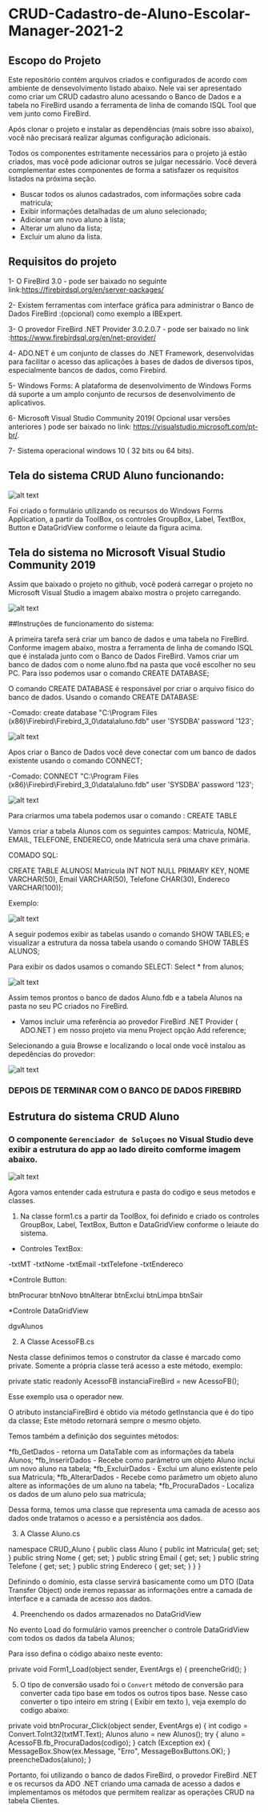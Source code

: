 # CRUD-Cadastro-de-Aluno-Escolar-Manager-2021-2

## Escopo do Projeto

Este repositório contém arquivos criados e configurados de acordo com ambiente de densevolvimento listado abaixo. Nele vai ser apresentado como criar um CRUD cadastro aluno acessando o Banco de Dados e a tabela no FireBird usando a ferramenta de linha de comando ISQL Tool que vem junto como FireBird. 

Após clonar o projeto e instalar as dependências (mais sobre isso abaixo), você não precisará realizar algumas configuração adicionais. 

Todos os componentes estritamente necessários para o projeto já estão criados, mas você pode adicionar outros se julgar necessário. Você deverá complementar estes componentes de forma a satisfazer os requisitos listados na próxima seção.

- Buscar todos os alunos cadastrados, com informações sobre cada matricula;
- Exibir informações detalhadas de um aluno selecionado; 
- Adicionar um novo aluno à lista;
- Alterar um aluno da lista;
- Excluir um aluno da lista.

## Requisitos do projeto

1- O FireBird 3.0 - pode ser baixado no seguinte link:https://firebirdsql.org/en/server-packages/

2- Existem ferramentas com interface gráfica para administrar o Banco de Dados FireBird :(opcional) como exemplo a IBExpert.

3- O provedor FireBird .NET Provider 3.0.2.0.7 - pode ser baixado no link :https://www.firebirdsql.org/en/net-provider/

4- ADO.NET é um conjunto de classes do .NET Framework, desenvolvidas para facilitar o acesso das aplicações à bases de dados de diversos tipos, especialmente bancos de dados, como Firebird.

5- Windows Forms: A plataforma de desenvolvimento de Windows Forms dá suporte a um amplo conjunto de recursos de desenvolvimento de aplicativos.

6- Microsoft Visual Studio Community 2019( Opcional usar versões anteriores ) pode ser baixado no link: https://visualstudio.microsoft.com/pt-br/.

7- Sistema operacional windows 10 ( 32 bits ou 64 bits).

## Tela do sistema CRUD Aluno funcionando:

![alt text](https://github.com/odairX/CRUD-Cadastro-de-Aluno-Escolar-Manager-2020-2/blob/master/img/img1.PNG)

Foi criado o formulário utilizando os recursos do Windows Forms Application, a partir da ToolBox, os controles GroupBox, Label, TextBox, Button e DataGridView conforme o leiaute da figura acima.

## Tela do sistema no Microsoft Visual Studio Community 2019

Assim que baixado o projeto no github, você poderá carregar o projeto no Microsoft Visual Studio a imagem abaixo mostra o projeto carregando.

![alt text](https://github.com/odairX/CRUD-Cadastro-de-Aluno-Escolar-Manager-2020-2/blob/master/img/img2.PNG)

##Instruções de funcionamento do sistema:

A primeira tarefa será criar um banco de dados e uma tabela no FireBird. Conforme imagem abaixo, mostra a ferramenta de linha de comando ISQL que é instalada junto com o Banco de Dados FireBird. Vamos criar um banco de dados com o nome aluno.fbd na pasta que você escolher no seu PC. Para isso podemos usar o comando CREATE DATABASE;

O comando CREATE DATABASE é responsável por criar o arquivo físico do banco de dados. Usando o comando CREATE DATABASE:

-Comado: create database "C:\Program Files (x86)\Firebird\Firebird_3_0\data\aluno.fdb" user 'SYSDBA' password '123';

![alt text](https://github.com/odairX/CRUD-Cadastro-de-Aluno-Escolar-Manager-2020-2/blob/master/img/img3.PNG)

Apos criar o Banco de Dados você deve conectar com um banco de dados existente usando o comando CONNECT;

-Comado: CONNECT "C:\Program Files (x86)\Firebird\Firebird_3_0\data\aluno.fdb" user 'SYSDBA' password '123';

![alt text](https://github.com/odairX/CRUD-Cadastro-de-Aluno-Escolar-Manager-2020-2/blob/master/img/img4.PNG)

Para criarmos uma tabela podemos usar o comando : CREATE TABLE

Vamos criar a tabela Alunos com os seguintes campos: Matricula, NOME, EMAIL, TELEFONE, ENDERECO, onde Matricula será uma chave primária.

COMADO SQL:

CREATE TABLE ALUNOS(
Matricula INT NOT NULL PRIMARY KEY, 
NOME VARCHAR(50), 
Email VARCHAR(50), 
Telefone CHAR(30), 
Endereco VARCHAR(100));

Exemplo:

![alt text](https://github.com/odairX/CRUD-Cadastro-de-Aluno-Escolar-Manager-2020-2/blob/master/img/img5.PNG)

A seguir podemos exibir as tabelas usando o comando SHOW TABLES; e visualizar a estrutura da nossa tabela usando o comando SHOW TABLES ALUNOS;

Para exibir os dados usamos o comando SELECT: Select * from alunos;

![alt text](https://github.com/odairX/CRUD-Cadastro-de-Aluno-Escolar-Manager-2020-2/blob/master/img/img6.PNG)

Assim temos prontos o banco de dados Aluno.fdb e a tabela Alunos na pasta no seu PC criados no FireBird.

* Vamos incluir uma referência ao provedor FireBird .NET Provider ( ADO.NET ) em nosso projeto via menu Project opção Add reference;

Selecionando a guia Browse e localizando o local onde você instalou as depedências do provedor:

![alt text](https://github.com/odairX/CRUD-Cadastro-de-Aluno-Escolar-Manager-2020-2/blob/master/img/img7.PNG)

### DEPOIS DE TERMINAR COM O BANCO DE DADOS FIREBIRD

## Estrutura do sistema CRUD Aluno

### O componente `Gerenciador de Soluçoes` no Visual Studio deve exibir a estrutura do app ao lado direito comforme imagem abaixo.

![alt text](https://github.com/odairX/CRUD-Cadastro-de-Aluno-Escolar-Manager-2020-2/blob/master/img/img8.PNG)

Agora vamos entender cada estrutura e pasta do codigo e seus metodos e classes.


1. Na classe form1.cs a partir da ToolBox, foi definido e criado os controles GroupBox, Label, TextBox, Button e DataGridView conforme o leiaute do sistema.

* Controles TextBox:

-txtMT
-txtNome
-txtEmail
-txtTelefone
-txtEndereco

*Controle Button:

btnProcurar
btnNovo
btnAlterar
btnExclui
btnLimpa
btnSair

*Controle DataGridView

dgvAlunos

2. A Classe AcessoFB.cs

Nesta classe definimos temos o construtor da classe é marcado como private. Somente a própria classe terá acesso a este método, exemplo:

private static readonly AcessoFB instanciaFireBird = new AcessoFB(); 

Esse exemplo usa o operador new.

O atributo instanciaFireBird é obtido via método getInstancia que é do tipo da classe; Este método retornará sempre o mesmo objeto.

Temos também a definição dos seguintes métodos:

*fb_GetDados - retorna um DataTable com as informações da tabela Alunos;
*fb_InserirDados - Recebe como parâmetro um objeto Aluno inclui um novo aluno na tabela;
*fb_ExcluirDados - Exclui um aluno existente pelo sua Matricula;
*fb_AlterarDados - Recebe como parâmetro um objeto aluno altere as informações de um aluno na tabela;
*fb_ProcuraDados - Localiza os dados de um aluno pelo sua matricula;

Dessa forma, temos uma classe que representa uma camada de acesso aos dados onde tratamos o acesso e a persistência aos dados.

3. A Classe Aluno.cs 

namespace CRUD_Aluno
{
    public class Aluno
    {
        public int Matricula{ get; set; }
        public string Nome { get; set; }
        public string Email { get; set; }
        public string Telefone { get; set; }
        public string Endereco { get; set; }
    }
}

Definindo o domínio, esta classe servirá basicamente como um DTO (Data Transfer Object) onde iremos repassar as informações entre a camada de interface e a camada de acesso aos dados.

4. Preenchendo os dados armazenados no DataGridView

No evento Load do formulário vamos preencher o controle DataGridView com todos os dados da tabela Alunos;

Para isso defina o código abaixo neste evento:

  private void Form1_Load(object sender, EventArgs e)
  {
            preencheGrid();
 }

5. O tipo de conversão usado foi o `Convert` método de conversão para converter cada tipo base em todos os outros tipos base. Nesse caso
converter o tipo inteiro em string ( Exibir em texto ), veja exemplo do codigo abaixo:

  private void btnProcurar_Click(object sender, EventArgs e)
    {
        int codigo = Convert.ToInt32(txtMT.Text);
        Alunos aluno = new Alunos();
        try
        {
            aluno = AcessoFB.fb_ProcuraDados(codigo);
        }
        catch (Exception ex)
        {
            MessageBox.Show(ex.Message, "Erro", MessageBoxButtons.OK);
        }
        preencheDados(aluno);
    }

Portanto, foi utilizando o banco de dados FireBird, o provedor FireBird .NET e os recursos da ADO .NET criando uma camada de acesso a dados e implementamos os métodos que permitem realizar as operações CRUD na tabela Clientes.
